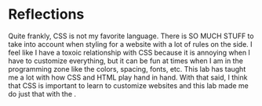 # Reflections

Quite frankly, CSS is not my favorite language. There is SO MUCH STUFF to take into account when styling for a website with a lot of rules on the side. I feel like I have a toxoic relationship with CSS because it is annoying when I have to customize everything, but it can be fun at times when I am in the programming zone like the colors, spacing, fonts, etc. This lab has taught me a lot with how CSS and HTML play hand in hand. With that said, I think that CSS is important to learn to customize websites and this lab made me do just that with the . 
